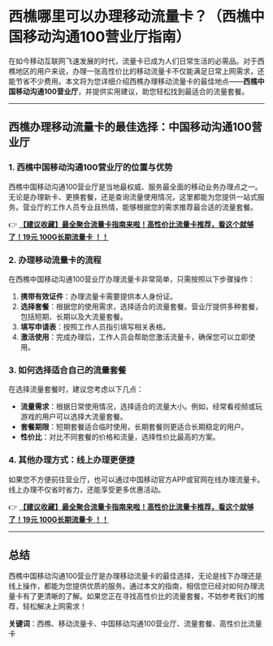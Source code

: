 # 西樵哪里可以办理移动流量卡？（西樵中国移动沟通100营业厅指南）

在如今移动互联网飞速发展的时代，流量卡已成为人们日常生活的必需品。对于西樵地区的用户来说，办理一张高性价比的移动流量卡不仅能满足日常上网需求，还能节省不少费用。本文将为您详细介绍西樵办理移动流量卡的最佳地点——**西樵中国移动沟通100营业厅**，并提供实用建议，助您轻松找到最适合的流量套餐。

---

## 西樵办理移动流量卡的最佳选择：中国移动沟通100营业厅

### 1. 西樵中国移动沟通100营业厅的位置与优势  
西樵中国移动沟通100营业厅是当地最权威、服务最全面的移动业务办理点之一。无论是办理新卡、更换套餐，还是查询流量使用情况，这里都能为您提供一站式服务。营业厅的工作人员专业且热情，能够根据您的需求推荐最合适的流量套餐。

👉 **[【建议收藏】最全聚合流量卡指南来啦！高性价比流量卡推荐，看这个就够了！19元 100G长期流量卡 ！！](https://bit.ly/Liuliangka)**

### 2. 办理移动流量卡的流程  
在西樵中国移动沟通100营业厅办理流量卡非常简单，只需按照以下步骤操作：  
1. **携带有效证件**：办理流量卡需要提供本人身份证。  
2. **选择套餐**：根据您的使用需求，选择适合的流量套餐。营业厅提供多种套餐，包括短期、长期以及大流量套餐。  
3. **填写申请表**：按照工作人员指引填写相关表格。  
4. **激活使用**：完成办理后，工作人员会帮助您激活流量卡，确保您可以立即使用。

### 3. 如何选择适合自己的流量套餐  
在选择流量套餐时，建议您考虑以下几点：  
- **流量需求**：根据日常使用情况，选择适合的流量大小。例如，经常看视频或玩游戏的用户可以选择大流量套餐。  
- **套餐期限**：短期套餐适合临时使用，长期套餐则更适合长期稳定的用户。  
- **性价比**：对比不同套餐的价格和流量，选择性价比最高的方案。

### 4. 其他办理方式：线上办理更便捷  
如果您不方便前往营业厅，也可以通过中国移动官方APP或官网在线办理流量卡。线上办理不仅省时省力，还能享受更多优惠活动。

👉 **[【建议收藏】最全聚合流量卡指南来啦！高性价比流量卡推荐，看这个就够了！19元 100G长期流量卡 ！！](https://bit.ly/Liuliangka)**

---

## 总结  
西樵中国移动沟通100营业厅是办理移动流量卡的最佳选择，无论是线下办理还是线上操作，都能为您提供优质的服务。通过本文的指南，相信您已经对如何办理流量卡有了更清晰的了解。如果您正在寻找高性价比的流量套餐，不妨参考我们的推荐，轻松解决上网需求！

**关键词**：西樵、移动流量卡、中国移动沟通100营业厅、流量套餐、高性价比流量卡
